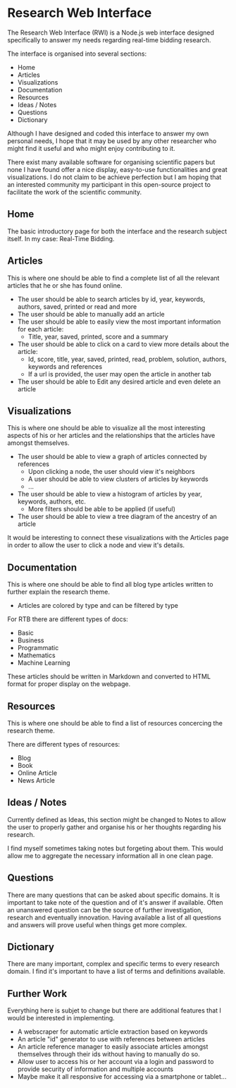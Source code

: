 # Research Web Interface

The Research Web Interface (RWI) is a Node.js web interface designed specifically to answer my needs
regarding real-time bidding research.

The interface is organised into several sections:

- Home
- Articles
- Visualizations
- Documentation
- Resources
- Ideas / Notes
- Questions
- Dictionary

Although I have designed and coded this interface to answer my own personal needs, I hope that it may be used
by any other researcher who might find it useful and who might enjoy contributing to it.

There exist many available software for organising scientific papers but none I have found offer
a nice display, easy-to-use functionalities and great visualizations. I do not claim to be achieve perfection
but I am hoping that an interested community my participant in this open-source project to facilitate the work of the
scientific community.

## Home

The basic introductory page for both the interface and the research subject itself.
In my case: Real-Time Bidding.

## Articles

This is where one should be able to find a complete list of all the relevant articles that he or she has found online.

- The user should be able to search articles by id, year, keywords, authors, saved, printed or read and more
- The user should be able to manually add an article
- The user should be able to easily view the most important information for each article:
  - Title, year, saved, printed, score and a summary
- The user should be able to click on a card to view more details about the article:
  - Id, score, title, year, saved, printed, read, problem, solution, authors, keywords and references
  - If a url is provided, the user may open the article in another tab
- The user should be able to Edit any desired article and even delete an article

## Visualizations

This is where one should be able to visualize all the most interesting aspects of his or her articles and
the relationships that the articles have amongst themselves.

- The user should be able to view a graph of articles connected by references
  - Upon clicking a node, the user should view it's neighbors
  - A user should be able to view clusters of articles by keywords
  - ...
- The user should be able to view a histogram of articles by year, keywords, authors, etc.
  - More filters should be able to be applied (if useful)
- The user should be able to view a tree diagram of the ancestry of an article

It would be interesting to connect these visualizations with the Articles page in order to allow the user to click a node and view it's details.

## Documentation

This is where one should be able to find all blog type articles written to further explain the research theme.

- Articles are colored by type and can be filtered by type

For RTB there are different types of docs:

- Basic
- Business
- Programmatic
- Mathematics
- Machine Learning

These articles should be written in Markdown and converted to HTML format for proper display on the webpage.

## Resources

This is where one should be able to find a list of resources concercing the research theme.

There are different types of resources:

- Blog
- Book
- Online Article
- News Article

## Ideas / Notes

Currently defined as Ideas, this section might be changed to Notes to allow the user
to properly gather and organise his or her thoughts regarding his research.

I find myself sometimes taking notes but forgeting about them. This would allow me to
aggregate the necessary information all in one clean page.

## Questions

There are many questions that can be asked about specific domains. It is important to take note of the question and of it's answer if available. Often an unanswered question can be the source of further investigation, research and eventually innovation. Having available a list of all questions and answers will prove useful when things get more complex.

## Dictionary

There are many important, complex and specific terms to every research domain. I find it's important to have a list of terms and definitions available.

## Further Work

Everything here is subjet to change but there are additional features that I would be interested in implementing.

- A webscraper for automatic article extraction based on keywords
- An article "id" generator to use with references between articles
- An article reference manager to easily associate articles amongst themselves through their ids without having to manually do so.
- Allow user to access his or her account via a login and password to provide security of information and multiple accounts
- Maybe make it all responsive for accessing via a smartphone or tablet...
